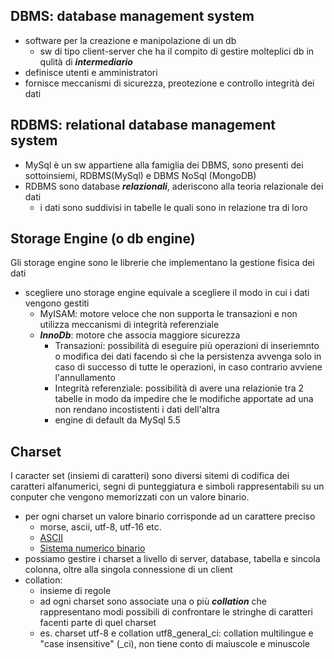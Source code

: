 ## DBMS: database management system
- software per la creazione e manipolazione di un db
  - sw di tipo client-server che ha il compito di gestire molteplici db in qulità di ***intermediario***
- definisce utenti e amministratori
- fornisce meccanismi di sicurezza, preotezione e controllo integrità dei dati <br>

## RDBMS: relational database management system
- MySql è un sw appartiene alla famiglia dei DBMS, sono presenti dei sottoinsiemi, RDBMS(MySql) e DBMS NoSql (MongoDB)
- RDBMS sono database ***relazionali***, aderiscono alla teoria relazionale dei dati
   - i dati sono suddivisi in tabelle le quali sono in relazione tra di loro<br>
   
## Storage Engine (o db engine)
Gli storage engine sono le librerie che implementano la gestione fisica dei dati
- scegliere uno storage engine equivale a scegliere il modo in cui i dati vengono gestiti
   - MyISAM: motore veloce che non supporta le transazioni e non utilizza meccanismi di integrità referenziale
   - ***InnoDb***: motore che associa maggiore sicurezza
     - Transazioni: possibilità di eseguire più operazioni di inseriemnto o modifica dei dati facendo sì che la persistenza avvenga solo in caso di successo di tutte le operazioni, in caso contrario avviene l'annullamento
     - Integrità referenziale: possibilità di avere una relazionie tra 2 tabelle in modo da impedire che le modifiche apportate ad una non rendano incostistenti i dati dell'altra
     - engine di default da MySql 5.5 <br>

## Charset
I caracter set (insiemi di caratteri) sono diversi sitemi di codifica dei caratteri alfanumerici, segni di punteggiatura e simboli rappresentabili su un conputer che vengono memorizzati con un valore binario.
- per ogni charset un valore binario corrisponde ad un carattere preciso
   - morse, ascii, utf-8, utf-16 etc.    
   - [ASCII](https://it.wikipedia.org/wiki/ASCII)
   - [Sistema numerico binario](https://it.wikipedia.org/wiki/Sistema_numerico_binario)
- possiamo gestire i charset a livello di server, database, tabella e sincola colonna, oltre alla singola connessione di un client
- collation:
   - insieme di regole 
   - ad ogni charset sono associate una o più ***collation*** che rappresentano modi possibili di confrontare le stringhe di caratteri facenti parte di quel charset
  - es. charset utf-8 e collation utf8_general_ci: collation multilingue e "case insensitive" (_ci), non tiene conto di maiuscole e minuscole  
